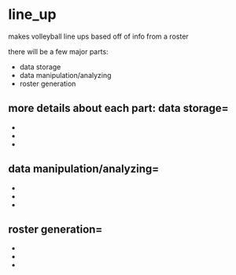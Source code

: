 # line_up
makes volleyball line ups based off of info from a roster

there will be a few major parts: 
- data storage
- data manipulation/analyzing
- roster generation

more details about each part:
data storage=
- 
- 
- 
- 

data manipulation/analyzing=
- 
- 
- 
- 

roster generation=
- 
- 
- 
- 



